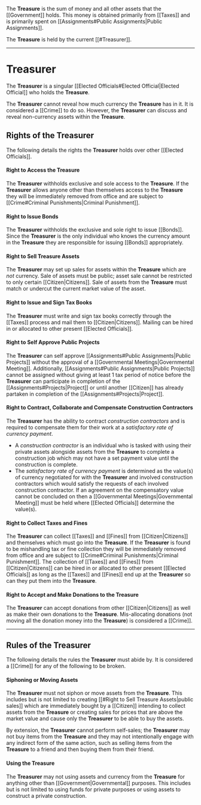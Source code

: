 The **Treasure** is the sum of money and all other assets that the [[Government]] holds.
This money is obtained primarily from [[Taxes]] and is primarily spent on [[Assignments#Public Assignments|Public Assignments]].

The **Treasure** is held by the current [[#Treasurer]].

---
# Treasurer
The **Treasurer** is a singular [[Elected Officials#Elected Official|Elected Official]] who holds the **Treasure**.

The **Treasurer** cannot reveal how much currency the **Treasure** has in it. It is considered a [[Crime]] to do so. However, the **Treasurer** can discuss and reveal non-currency assets within the **Treasure**.
## Rights of the Treasurer
The following details the rights the **Treasurer** holds over other [[Elected Officials]].
#### Right to Access the Treasure
The **Treasurer** withholds exclusive and sole access to the **Treasure**. If the **Treasurer** allows anyone other than themselves access to the **Treasure** they will be immediately removed from office and are subject to [[Crime#Criminal Punishments|Criminal Punishment]].
#### Right to Issue Bonds 
The **Treasurer** withholds the exclusive and sole right to issue [[Bonds]]. Since the **Treasurer** is the only individual who knows the currency amount in the **Treasure** they are responsible for issuing [[Bonds]] appropriately. 
#### Right to Sell Treasure Assets
The **Treasurer** may set up sales for assets within the **Treasure** which are *not* currency. Sale of assets must be public; asset sale cannot be restricted to only certain [[Citizen|Citizens]]. Sale of assets from the **Treasure** must match or undercut the current market value of the asset.
#### Right to Issue and Sign Tax Books
The **Treasurer** must write and sign tax books correctly through the [[Taxes]] process and mail them to [[Citizen|Citizens]]. Mailing can be hired in or allocated to other present [[Elected Officials]].
#### Right to Self Approve Public Projects
The **Treasurer** can self approve [[Assignments#Public Assignments|Public Projects]] without the approval of a [[Governmental Meetings|Governmental Meeting]]. Additionally, [[Assignments#Public Assignments|Public Projects]] cannot be assigned without giving at least 1 tax period of notice before the **Treasurer**  can participate in completion of the [[Assignments#Projects|Project]] or until another [[Citizen]] has already partaken in completion of the [[Assignments#Projects|Project]].
#### Right to Contract, Collaborate and Compensate Construction Contractors
The **Treasurer** has the ability to contract *construction contractors* and is required to compensate them for their work at a *satisfactory rate of currency payment*.
- A *construction contractor* is an individual who is tasked with using their private assets alongside assets from the **Treasure** to complete a construction job which may not have a set payment value until the construction is complete.
- The *satisfactory rate of currency payment* is determined as the value(s) of currency negotiated for with the **Treasurer** and involved construction contractors which would satisfy the requests of each involved construction contractor. If an agreement on the compensatory value cannot be concluded on then a [[Governmental Meetings|Governmental Meeting]] must be held where [[Elected Officials]] determine the value(s).
#### Right to Collect Taxes and Fines
The **Treasurer** can collect [[Taxes]] and [[Fines]] from [[Citizen|Citizens]] and themselves which must go into the **Treasure**. If the **Treasurer** is found to be mishandling tax or fine collection they will be immediately removed from office and are subject to [[Crime#Criminal Punishments|Criminal Punishment]]. The collection of [[Taxes]] and [[Fines]] from [[Citizen|Citizens]] can be hired in or allocated to other present [[Elected Officials]] as long as the [[Taxes]] and [[Fines]] end up at the **Treasurer** so can they put them into the **Treasure**.
#### Right to Accept and Make Donations to the Treasure
The **Treasurer** can accept donations from other [[Citizen|Citizens]] as well as make their own donations to the **Treasure**. Mis-allocating donations (not moving all the donation money into the **Treasure**) is considered a [[Crime]].

---
## Rules of the Treasurer
The following details the rules the **Treasurer** must abide by. It is considered a [[Crime]] for any of the following to be broken.
#### Siphoning or Moving Assets
The **Treasurer** must not siphon or move assets from the **Treasure**. This includes but is not limited to creating [[#Right to Sell Treasure Assets|public sales]] which are immediately bought by a [[Citizen]] intending to collect assets from the **Treasure** or creating sales for prices that are above the market value and cause only the **Treasurer** to be able to buy the assets.

By extension, the **Treasurer** cannot perform self-sales; the **Treasurer** may not buy items from the **Treasure** and they may not intentionally engage with any indirect form of the same action, such as selling items from the **Treasure** to a friend and then buying them from their friend.
#### Using the Treasure
The **Treasurer** may not using assets and currency from the **Treasure** for anything other than [[Government|Governmental]] purposes. This includes but is not limited to using funds for private purposes or using assets to construct a private construction.
